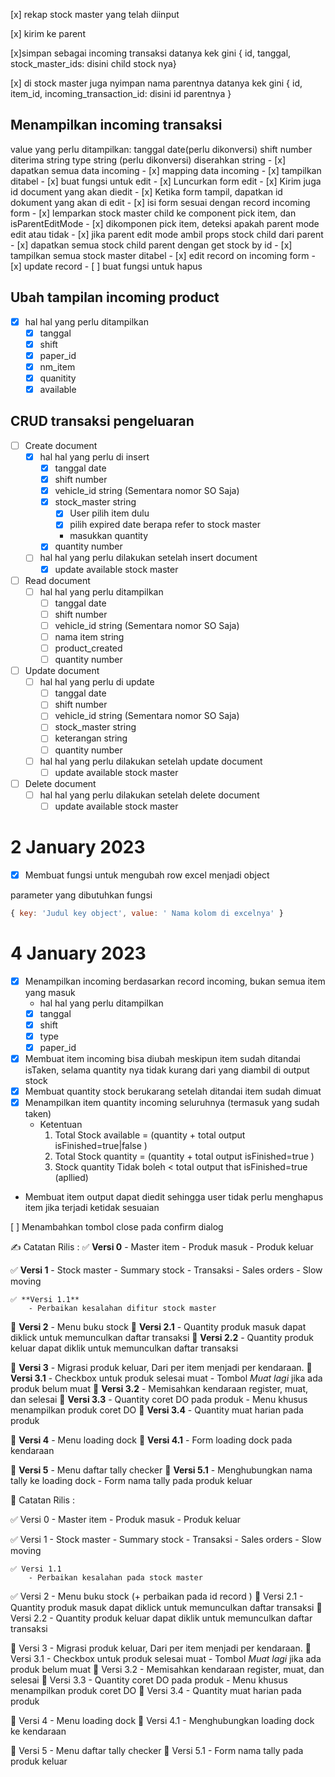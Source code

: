 [x] rekap stock master yang telah diinput

[x] kirim ke parent

[x]simpan sebagai incoming transaksi
datanya kek gini { id, tanggal, stock_master_ids: disini child stock nya}

[x] di stock master juga nyimpan nama parentnya
datanya kek gini { id, item_id, incoming_transaction_id: disini id parentnya }

<!-- 28 Desember 2022 -->

## Menampilkan incoming transaksi

value yang perlu ditampilkan:
tanggal date(perlu dikonversi)
shift number
diterima string
type string (perlu dikonversi)
diserahkan string - [x] dapatkan semua data incoming - [x] mapping data incoming - [x] tampilkan ditabel - [x] buat fungsi untuk edit - [x] Luncurkan form edit - [x] Kirim juga id document yang akan diedit - [x] Ketika form tampil, dapatkan id dokument yang akan di edit - [x] isi form sesuai dengan record incoming form - [x] lemparkan stock master child ke component pick item, dan isParentEditMode - [x] dikomponen pick item, deteksi apakah parent mode edit atau tidak - [x] jika parent edit mode ambil props stock child dari parent - [x] dapatkan semua stock child parent dengan get stock by id - [x] tampilkan semua stock master ditabel - [x] edit record on incoming form - [x] update record - [ ] buat fungsi untuk hapus

<!-- 29 desember 2022 -->

## Ubah tampilan incoming product

- [x] hal hal yang perlu ditampilkan
  - [x] tanggal
  - [x] shift
  - [x] paper_id
  - [x] nm_item
  - [x] quanitity
  - [x] available

## CRUD transaksi pengeluaran

- [ ] Create document
  - [x] hal hal yang perlu di insert
    - [x] tanggal date
    - [x] shift number
    - [x] vehicle_id string (Sementara nomor SO Saja)
    - [x] stock_master string
      - [x] User pilih item dulu
      - [x] pilih expired date berapa refer to stock master
      - masukkan quantity
    - [x] quantity number
  - [ ] hal hal yang perlu dilakukan setelah insert document
    - [x] update available stock master
- [ ] Read document
  - [ ] hal hal yang perlu ditampilkan
    - [ ] tanggal date
    - [ ] shift number
    - [ ] vehicle_id string (Sementara nomor SO Saja)
    - [ ] nama item string
    - [ ] product_created
    - [ ] quantity number
- [ ] Update document
  - [ ] hal hal yang perlu di update
    - [ ] tanggal date
    - [ ] shift number
    - [ ] vehicle_id string (Sementara nomor SO Saja)
    - [ ] stock_master string
    - [ ] keterangan string
    - [ ] quantity number
  - [ ] hal hal yang perlu dilakukan setelah update document
    - [ ] update available stock master
- [ ] Delete document
  - [ ] hal hal yang perlu dilakukan setelah delete document
    - [ ] update available stock master

# 2 January 2023

- [x] Membuat fungsi untuk mengubah row excel menjadi object

parameter yang dibutuhkan fungsi

```javascript
{ key: 'Judul key object', value: ' Nama kolom di excelnya' }
```

# 4 January 2023

- [x] Menampilkan incoming berdasarkan record incoming, bukan semua item yang masuk
  - hal hal yang perlu ditampilkan
  - [x] tanggal
  - [x] shift
  - [x] type
  - [x] paper_id
- [x] Membuat item incoming bisa diubah meskipun item sudah ditandai isTaken, selama quantity nya tidak kurang dari yang diambil di output stock
- [x] Membuat quantity stock berukarang setelah ditandai item sudah dimuat
- [x] Menampilkan item quantity incoming seluruhnya (termasuk yang sudah taken)
  - Ketentuan
    1.  Total Stock available = (quantity + total output isFinished=true|false )
    2.  Total Stock quantity = (quantity + total output isFinished=true )
    3.  Stock quantity Tidak boleh < total output that isFinished=true (apllied)
- Membuat item output dapat diedit sehingga user tidak perlu menghapus item jika terjadi ketidak sesuaian

[ ] Menambahkan tombol close pada confirm dialog


✍️ Catatan Rilis :
✅ **Versi 0** 
    - Master item
    - Produk masuk
    - Produk keluar

✅ **Versi 1**
    - Stock master
    - Summary stock
    - Transaksi
    - Sales orders
    - Slow moving

    ✅ **Versi 1.1**
        - Perbaikan kesalahan difitur stock master
  
🙏 **Versi 2**
    - Menu buku stock
    🙏 **Versi 2.1** 
        - Quantity produk masuk dapat diklick 
          untuk memunculkan daftar transaksi
    🙏 **Versi 2.2** 
        - Quantity produk keluar dapat diklik 
          untuk memunculkan daftar transaksi

🙏 **Versi 3**
    - Migrasi produk keluar,
      Dari per item menjadi per kendaraan.
    🙏 **Versi 3.1** 
      - Checkbox untuk produk selesai muat
      - Tombol *Muat lagi* jika ada produk belum muat
    🙏 **Versi 3.2**
      - Memisahkan kendaraan register, muat, dan selesai
    🙏 **Versi 3.3**
      - Quantity coret DO pada produk
      - Menu khusus menampilkan produk coret DO
    🙏 **Versi 3.4**
      - Quantity muat harian pada produk
  
🙏 **Versi 4**
    - Menu loading dock
    🙏 **Versi 4.1**
      - Form loading dock pada kendaraan

🙏 **Versi 5**
    - Menu daftar tally checker
    🙏 **Versi 5.1**
      - Menghubungkan nama tally ke loading dock
      - Form nama tally pada produk keluar

📖 Catatan Rilis :

✅ Versi 0 
    - Master item
    - Produk masuk
    - Produk keluar

✅ Versi 1
    - Stock master
    - Summary stock
    - Transaksi
    - Sales orders
    - Slow moving

    ✅ Versi 1.1
        - Perbaikan kesalahan pada stock master
  
 ✅ Versi 2
    - Menu buku stock (+ perbaikan pada id record )
    🙏 Versi 2.1 
        - Quantity produk masuk dapat diklick 
          untuk memunculkan daftar transaksi
    🙏 Versi 2.2 
        - Quantity produk keluar dapat diklik 
          untuk memunculkan daftar transaksi

🙏 Versi 3
    - Migrasi produk keluar,
      Dari per item menjadi per kendaraan.
    🙏 Versi 3.1 
      - Checkbox untuk produk selesai muat
      - Tombol *Muat lagi* jika ada produk belum muat
    🙏 Versi 3.2
      - Memisahkan kendaraan register, muat, dan selesai
    🙏 Versi 3.3
      - Quantity coret DO pada produk
      - Menu khusus menampilkan produk coret DO
    🙏 Versi 3.4
      - Quantity muat harian pada produk
  
🙏 Versi 4
    - Menu loading dock
    🙏 Versi 4.1
      - Menghubungkan loading dock ke kendaraan

🙏 Versi 5
    - Menu daftar tally checker
    🙏 Versi 5.1
      - Form nama tally pada produk keluar